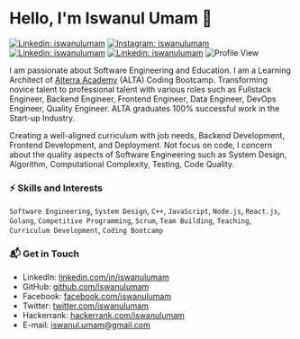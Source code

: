 # Hello, I'm Iswanul Umam 👋

[![Linkedin: iswanulumam](https://img.shields.io/badge/-iswanulumam-blue?style=flat&logo=Linkedin&logoColor=white&link=https://www.linkedin.com/in/iswanulumam/)](https://www.linkedin.com/in/iswanulumam/)
[![Instagram: iswanulumam](https://img.shields.io/badge/-iswanulumam-DD2A7B?style=flat&logo=Instagram&logoColor=white&link=https://www.instagram.com/iswanulumam/)](https://www.instagram.com/iswanulumam/)
[![Linkedin: iswanulumam](https://img.shields.io/badge/-iswanulumam-08a0e9?style=flat&logo=Twitter&logoColor=white&link=https://twitter.com/iswanulumam)](https://twitter.com/iswanulumam)
[![Linkedin: iswanulumam](https://img.shields.io/badge/-iswanulumam-333333?style=flat&logo=Github&logoColor=white&link=https://github.com/iswanulumam)](https://github.com/iswanulumam)
![Profile View](https://visitor-badge.laobi.icu/badge?page_id=iswanulumam.visitor-badge)

I am passionate about Software Engineering and Education. I am a Learning Architect of [Alterra Academy](https://www.linkedin.com/school/alterraacademy/) (ALTA) Coding Bootcamp. Transforming novice talent to professional talent with various roles such as Fullstack Engineer, Backend Engineer, Frontend Engineer, Data Engineer, DevOps Engineer, Quality Engineer. ALTA graduates 100% successful work in the Start-up Industry.

Creating a well-aligned curriculum with job needs, Backend Development, Frontend Development, and Deployment. Not focus on code, I concern about the quality aspects of Software Engineering such as System Design, Algorithm, Computational Complexity, Testing, Code Quality.

### ⚡️ Skills and Interests
`Software Engineering`, `System Design`, `C++`, `JavaScript`, `Node.js`, `React.js`, `Golang`, `Competitive Programming`, `Scrum`, `Team Building`, `Teaching`, `Curriculum Development`, `Coding Bootcamp`

### 📬 Get in Touch

- LinkedIn: [linkedin.com/in/iswanulumam](https://linkedin.com/in/iswanulumam)
- GitHub: [github.com/iswanulumam](https://github.com/iswanulumam)
- Facebook: [facebook.com/iswanulumam](https://facebook.com/iswanulumam)
- Twitter: [twitter.com/iswanulumam](https://twitter.com/iswanulumam)
- Hackerrank: [hackerrank.com/iswanulumam](https://hackerrank.com/iswanulumam)
- E-mail: iswanul.umam@gmail.com
